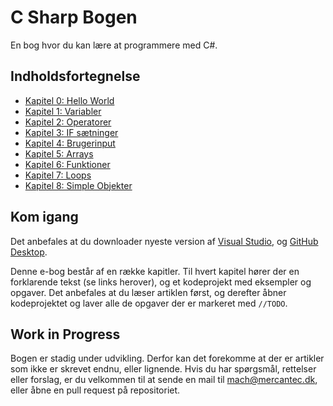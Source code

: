 # C Sharp Bogen

En bog hvor du kan lære at programmere med C#.

## Indholdsfortegnelse
 - [Kapitel 0: Hello World](./HelloWorld/HelloWorld.md)
 - [Kapitel 1: Variabler](./Variabler/Variabler.md)
 - [Kapitel 2: Operatorer](./Operatorer/Operatorer.md)
 - [Kapitel 3: IF sætninger](./IfSætninger/IfSætninger.md)
 - [Kapitel 4: Brugerinput](./Brugerinput/Brugerinput.md)
 - [Kapitel 5: Arrays](./Arrays/Arrays.md)
 - [Kapitel 6: Funktioner](./Funktioner/Funktioner.md)
 - [Kapitel 7: Loops](./Loops/Loops.md)
 - [Kapitel 8: Simple Objekter](./Objekter/Objekter.md)

## Kom igang

Det anbefales at du downloader nyeste version af [Visual Studio](https://visualstudio.microsoft.com/downloads/), og [GitHub Desktop](https://desktop.github.com/).

Denne e-bog består af en række kapitler. Til hvert kapitel hører der en forklarende tekst (se links herover), og et kodeprojekt med eksempler og opgaver. Det anbefales at du læser artiklen først, og derefter åbner kodeprojektet og laver alle de opgaver der er markeret med ```//TODO```.

## Work in Progress
Bogen er stadig under udvikling. Derfor kan det forekomme at der er artikler som ikke er skrevet endnu, eller lignende. Hvis du har spørgsmål, rettelser eller forslag, er du velkommen til at sende en mail til mach@mercantec.dk, eller åbne en pull request på repositoriet.